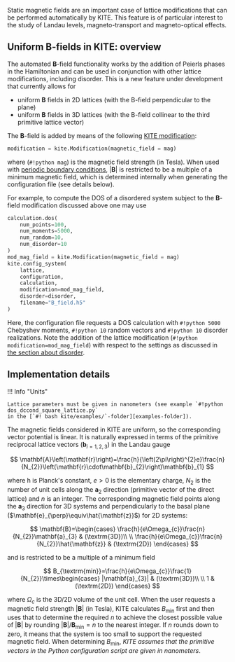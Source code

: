 Static magnetic fields are an important case of lattice modifications that can be performed automatically by KITE. 
This feature is of particular interest to the study of Landau levels, magneto-transport and magneto-optical effects.

## Uniform B-fields in KITE: overview

The automated $\mathbf{B}$-field functionality works by the addition of Peierls phases in the Hamiltonian and can be
used in conjunction with other lattice modifications, including disorder.
This is a new feature under development that currently allows for

* uniform $\mathbf{B}$ fields in 2D lattices (with the B-field perpendicular to the plane)
* uniform $\mathbf{B}$ fields in 3D lattices (with the B-field collinear to the third primitive lattice vector)

The $\mathbf{B}$-field is added by means of the following [KITE modification][modification-par-magnetic_field]:

``` py
modification = kite.Modification(magnetic_field = mag)
``` 

where (`#!python mag`) is the magnetic field strength (in Tesla).
When used with [periodic boundary conditions][configuration-boundaries],
$|\mathbf{B}|$ is restricted to be a multiple of a minimum magnetic field,
which is determined internally when generating the configuration file (see details below). 

For example, to compute the DOS of a disordered system subject to the
$\mathbf{B}$-field modification discussed above one may use

``` py linenums="1"
calculation.dos(
    num_points=100,
    num_moments=5000,
    num_random=10,
    num_disorder=10
)
mod_mag_field = kite.Modification(magnetic_field = mag)
kite.config_system(
    lattice,
    configuration,
    calculation,
    modification=mod_mag_field,
    disorder=disorder,
    filename="B_field.h5"
)
``` 
Here, the configuration file requests a DOS calculation with `#!python 5000` Chebyshev moments, `#!python 10`
random vectors and `#!python 10` disorder realizations.
Note the addition of the lattice modification (`#!python modification=mod_mag_field`) with respect to the settings
as discussed in [the section about disorder](disorder.md).

## Implementation details

!!! Info "Units"  

    Lattice parameters must be given in nanometers (see example `#!python dos_dccond_square_lattice.py`
    in the [`#! bash kite/examples/`-folder][examples-folder]).

The magnetic fields considered in KITE are uniform, so the corresponding vector potential is linear. It is naturally expressed in terms of the primitive reciprocal lattice vectors ($\mathbf{b}_{i=1,2,3}$) in the Landau gauge

$$
\mathbf{A}\left(\mathbf{r}\right)=\frac{h}{\left(2\pi\right)^{2}e}\frac{n}{N_{2}}\left(\mathbf{r}\cdot\mathbf{b}_{2}\right)\mathbf{b}_{1}
$$

where h is Planck's constant, $e>0$ is the elementary charge, $N_{2}$ is the number of unit cells along the $\mathbf{a}_{2}$ direction (primitive vector of the direct lattice) and $n$ is an integer. The corresponding magnetic field points along the $\mathbf{a}_{3}$ direction for 3D systems and perpendicularly to the basal plane ($\mathbf{e}_{\perp}\equiv\hat{\mathbf{z}}$) for 2D systems:


$$
\mathbf{B}=\begin{cases}
\frac{h}{e\Omega_{c}}\frac{n}{N_{2}}\mathbf{a}_{3} & (\textrm{3D})\\
\\
\frac{h}{e\Omega_{c}}\frac{n}{N_{2}}\hat{\mathbf{z}} & (\textrm{2D})
\end{cases}
$$

and is restricted to be a multiple of a minimum field 

$$
B_{\textrm{min}}=\frac{h}{e\Omega_{c}}\frac{1}{N_{2}}\times\begin{cases}
|\mathbf{a}_{3}| & (\textrm{3D})\\
\\
1 & (\textrm{2D})
\end{cases}
$$

where $\Omega_{c}$ is the 3D/2D volume of the unit cell.  When the user requests a magnetic field strength $|\mathbf{B}|$ (in Tesla), KITE calculates $B_{\textrm{min}}$ first and then uses that to determine the required $n$ to achieve the closest possible value of $|\mathbf{B}|$ by rounding $|\mathbf{B}|/\mathbf{B}_{\textrm{min}}=n$ to the nearest integer. If $n$ rounds down to zero, it means that the system is too small to support the requested magnetic field. When determining $B_{\textrm{min}}$, _KITE assumes that the primitive vectors in the Python configuration script are given in nanometers_.



[modification-par-magnetic_field]: ../api/kite.md#modification-par-magnetic_field
[configuration-boundaries]: ../api/kite.md#configuration-boundaries
[examples-folder]: more_examples/additional_examples.md
